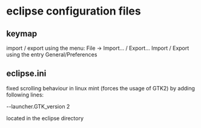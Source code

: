 # eclipse configuration files

## keymap
import / export using the menu: File -> Import... / Export...
Import / Export using the entry General/Preferences

## eclipse.ini
fixed scrolling behaviour in linux mint (forces the usage of GTK2) by adding following lines:

  --launcher.GTK_version
  2

located in the eclipse directory 
